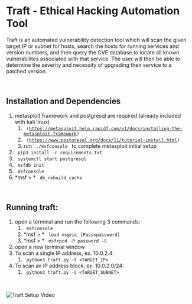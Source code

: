 # Traft - Ethical Hacking Automation Tool

Traft is an automated vulnerability detection tool which will scan the given target IP or subnet for hosts, search the hosts for running services and version numbers, and then query the CVE database to locate all known vulnerabilites associated with that service.  The user will then be able to determine the severity and necessity of upgrading their service to a patched version.

<br>

## Installation and Dependencies
1. metasploit framework and postgresql are required (already included with kali linux) 
    1. <code> (https://metasploit.help.rapid7.com/v1/docs/installing-the-metasploit-framework) </code>
    2. <code> (https://www.postgresql.org/docs/11/tutorial-install.html) </code>
    3. run <code> ./msfconsole </code> to complete metasploit initial setup </code>
4. <code> pip3 install -r requirements.txt </code>
5. <code> systemctl start postgresql </code>
6. <code> msfdb init </code>
7. <code> msfconsole </code>
8. *msf > * <code> db_rebuild_cache </code>

<br>


## Running traft:
1. open a terminal and run the following 3 commands:
    1. <code> msfconsole </code>
    2. *msf > * <code> load msgrpc [Pass=password] </code>
    3. *msf > * <code> msfrpcd -P password -S </code>
2. open a new terminal window
3. To scan a single IP address, ex. 10.0.2.4:
    1. <code> python3 traft.py -t <TARGET_IP> </code>
4. To scan an IP address block, ex. 10.0.2.0/24:
    1. <code> python3 traft.py -s <TARGET_SUBNET> </code>
    
<br>

![Traft Setup Video](https://github.com/somi3k/traft/blob/master/target.gif)
